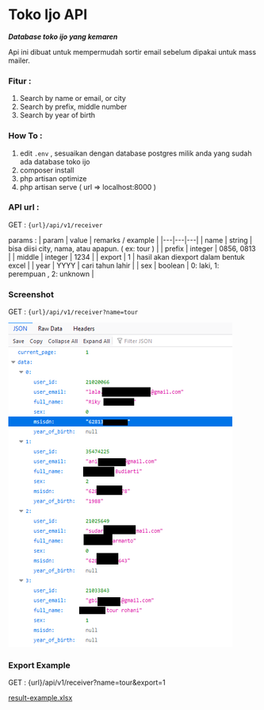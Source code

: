 # Toko Ijo API 
***Database toko ijo yang kemaren***

Api ini dibuat untuk mempermudah sortir email sebelum dipakai untuk mass mailer.

### Fitur :
1. Search by name or email, or city
2. Search by prefix, middle number
3. Search by year of birth

### How To :
1. edit `.env` , sesuaikan dengan database postgres milik anda yang sudah ada database toko ijo
2. composer install
3. php artisan optimize
4. php artisan serve ( url => localhost:8000 )

### API url :
GET : `{url}/api/v1/receiver`

params : 
| param  | value   | remarks / example |
|---|---|---|
| name  | string  | bisa diisi city, nama, atau apapun. ( ex: tour ) | 
| prefix   | integer   | 0856, 0813 | 
| middle  | integer  |  1234 |
| export | 1 | hasil akan diexport dalam bentuk excel |
| year | YYYY | cari tahun lahir |
| sex | boolean | 0: laki, 1: perempuan , 2: unknown |

### Screenshot
GET : `{url}/api/v1/receiver?name=tour`

![!ss1](storage/images/ss1.png)

### Export Example
GET : {url}/api/v1/receiver?name=tour&export=1

[result-example.xlsx](storage/images/tour.xlsx)



